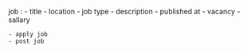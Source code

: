 job : 
    - title
    - location
    - job type
    - description
    - published at
    - vacancy
    - sallary
    
    - apply job
    - post job